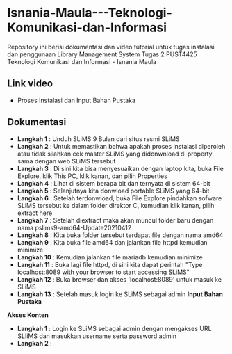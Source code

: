 # Isnania-Maula---Teknologi-Komunikasi-dan-Informasi
Repository ini berisi dokumentasi dan video tutorial untuk tugas instalasi dan penggunaan Library Management System
Tugas 2 PUST4425 Teknologi Komunikasi dan Informasi - Isnania Maula
## Link video
- Proses Instalasi dan Input Bahan Pustaka
## Dokumentasi
- **Langkah 1** : Unduh SLiMS 9 Bulan dari situs resmi SLiMS
- **Langkah 2** : Untuk memastikan bahwa apakah proses instalasi diperoleh atau tidak silahkan cek master SLiMS yang didonwnload di property sama dengan web SLiMS tersebut
- **Langkah 3** : Di sini kita bisa menyesuaikan dengan laptop kita, buka File Explore, klik This PC, klik kanan, dan pilih Properties
- **Langkah 4** : Lihat di sistem berapa bit dan ternyata di sistem 64-bit 
- **Langkah 5** : Selanjutnya kita donwload portable SLiMS yang 64-bit
- **Langkah 6** : Setelah terdonwload, buka File Explore pindahkan sofware SLiMS tersebut ke dalam folder direktor C, kemudian klik kanan, pilih extract here
- **Langkah 7** : Setelah diextract maka akan muncul folder baru dengan nama pslims9-amd64-Update20210412
- **Langkah 8** : Kita buka folder tersebut terdapat file dengan nama amd64
- **Langkah 9** : Kita buka file amd64 dan jalankan file httpd kemudian minimize
- **Langkah 10** : Kemudian jalankan file mariadb kemudian minimize
- **Langkah 11** : Buka lagi file httpd, di sini kita dapat perintah "Type localhost:8089 with your browser to start accessing SLiMS"
- **Langkah 12** : Buka browser dan akses 'localhost:8089' untuk masuk ke SLiMS
- **Langkah 13** : Setelah masuk login ke SLiMS sebagai admin
**Input Bahan Pustaka**

**Akses Konten**
- **Langkah 1** : Login ke SLiMS sebagai admin dengan mengakses URL SLIiMS dan masukkan username serta password admin
- **Langkah 2** : 
